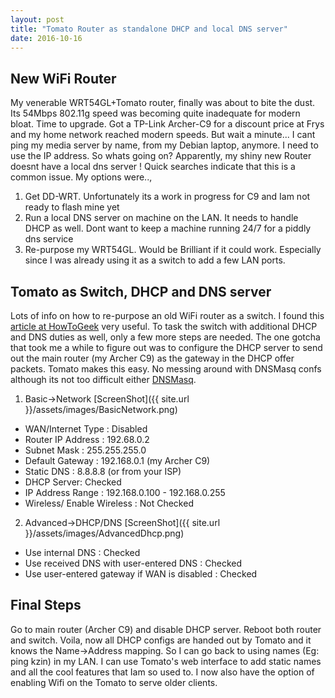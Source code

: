 ```yaml
---
layout: post
title: "Tomato Router as standalone DHCP and local DNS server"
date: 2016-10-16
---
```

## New WiFi Router
My venerable WRT54GL+Tomato router, finally was about to bite the dust. Its 54Mbps 802.11g speed was becoming quite inadequate for modern bloat. Time to upgrade. Got a TP-Link Archer-C9 for a discount price at Frys and my home network reached modern speeds. But wait a minute... I cant ping my media server by name, from my Debian laptop, anymore. I need to use the IP address. So whats going on? Apparently, my shiny new Router doesnt have a local dns server ! Quick searches indicate that this is a common issue. My options were..,

1. Get DD-WRT. Unfortunately its a work in progress for C9 and Iam not ready to flash mine yet
2. Run a local DNS server on machine on the LAN. It needs to handle DHCP as well. Dont want to keep a machine running 24/7 for a piddly dns service
3. Re-purpose my WRT54GL. Would be Brilliant if it could work. Especially since I was already using it as a switch to add a few LAN ports.

## Tomato as Switch, DHCP and DNS server
Lots of info on how to re-purpose an old WiFi router as a switch. I found this [article at HowToGeek](http://www.howtogeek.com/174419/how-to-reuse-your-old-wi-fi-router-as-a-network-switch/) very useful. To task the switch with additional DHCP and DNS duties as well, only a few more steps are needed. The one gotcha that took me a while to figure out was to configure the DHCP server to send out the main router (my Archer C9) as the gateway in the DHCP offer packets. Tomato makes this easy. No messing around with DNSMasq confs although its not too difficult either [DNSMasq](http://www.thekelleys.org.uk/dnsmasq/docs/dnsmasq.conf.example).

1. Basic->Network [ScreenShot]({{ site.url }}/assets/images/BasicNetwork.png)
  * WAN/Internet Type : Disabled
  * Router IP Address : 192.68.0.2
  * Subnet Mask : 255.255.255.0
  * Default Gateway : 192.168.0.1 (my Archer C9)
  * Static DNS : 8.8.8.8 (or from your ISP)
  * DHCP Server: Checked
  * IP Address Range : 192.168.0.100 - 192.168.0.255
  * Wireless/ Enable Wireless : Not Checked
2. Advanced->DHCP/DNS [ScreenShot]({{ site.url }}/assets/images/AdvancedDhcp.png)
  * Use internal DNS : Checked
  * Use received DNS with user-entered DNS : Checked
  * Use user-entered gateway if WAN is disabled : Checked
  
## Final Steps
Go to main router (Archer C9) and disable DHCP server. Reboot both router and switch. Voila, now all DHCP configs are handed out by Tomato and it knows the Name->Address mapping. So I can go back to using names (Eg: ping kzin) in my LAN. I can use Tomato's web interface to add static names and all the cool features that Iam so used to. I now also have the option of enabling Wifi on the Tomato to serve older clients.

